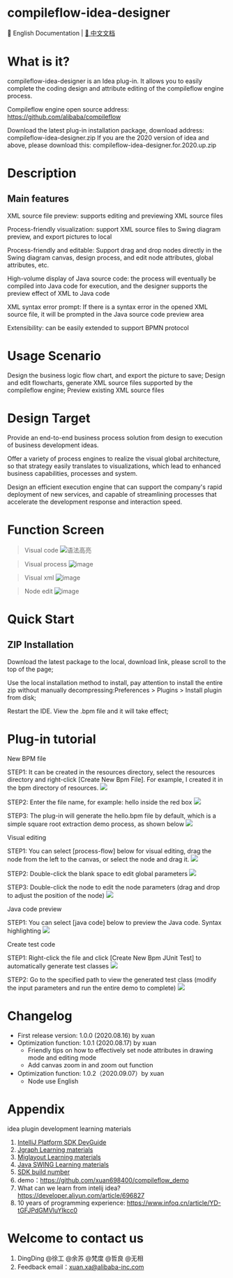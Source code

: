 # compileflow-idea-designer

📖 English Documentation | [📖 中文文档](README_CN.md)

# What is it?
compileflow-idea-designer is an Idea plug-in. It allows you to easily complete the coding design and attribute editing of the compileflow engine process.

Compileflow engine open source address: https://github.com/alibaba/compileflow

Download the latest plug-in installation package, download address: compileflow-idea-designer.zip If you are the 2020 version of idea and above, please download this: compileflow-idea-designer.for.2020.up.zip

# Description
## Main features
XML source file preview: supports editing and previewing XML source files

Process-friendly visualization: support XML source files to Swing diagram preview, and export pictures to local


Process-friendly and editable: Support drag and drop nodes directly in the Swing diagram canvas, design process, and edit node attributes, global attributes, etc.

High-volume display of Java source code: the process will eventually be compiled into Java code for execution, and the designer supports the preview effect of XML to Java code

XML syntax error prompt: If there is a syntax error in the opened XML source file, it will be prompted in the Java source code preview area

Extensibility: can be easily extended to support BPMN protocol





# Usage Scenario
Design the business logic flow chart, and export the picture to save;
Design and edit flowcharts, generate XML source files supported by the compileflow engine;
Preview existing XML source files

# Design Target

Provide an end-to-end business process solution from design to execution of business development ideas.

Offer a variety of process engines to realize the visual global architecture, so that strategy easily translates to visualizations, which lead to enhanced business capabilities, processes and system.


Design an efficient execution engine that can support the company's rapid deployment of new services, and capable of streamlining processes that accelerate the development response and interaction speed.

# Function Screen
> Visual code
![语法高亮](doc/image/pre_javacode.png)

> Visual process
![image](doc/image/pre_chat.png)

> Visual xml
![image](doc/image/pre_xml.png)

> Node edit
![image](doc/image/pre_edit.png)

# Quick Start
## ZIP Installation
Download the latest package to the local, download link, please scroll to the top of the page;

Use the local installation method to install, pay attention to install the entire zip without manually decompressing:Preferences > Plugins > Install plugin from disk;

Restart the IDE. View the .bpm file and it will take effect;

# Plug-in tutorial
New BPM file

STEP1: It can be created in the resources directory, select the resources directory and right-click [Create New Bpm File]. For example, I created it in the bpm directory of resources.
![](doc/image/designer_1.png)

STEP2: Enter the file name, for example: hello inside the red box
![](doc/image/designer_2.png)


STEP3: The plug-in will generate the hello.bpm file by default, which is a simple square root extraction demo process, as shown below
![](doc/image/designer_3.png)


Visual editing

STEP1: You can select [process-flow] below for visual editing, drag the node from the left to the canvas, or select the node and drag it.
![](doc/image/designer_4.png)

STEP2: Double-click the blank space to edit global parameters
![](doc/image/designer_5.png)

STEP3: Double-click the node to edit the node parameters (drag and drop to adjust the position of the node)
![](doc/image/designer_6.png)


Java code preview

STEP1: You can select [java code] below to preview the Java code. Syntax highlighting
![](doc/image/pre_javacode.png)

Create test code

STEP1: Right-click the file and click [Create New Bpm JUnit Test] to automatically generate test classes
![](doc/image/designer_7.png)

STEP2: Go to the specified path to view the generated test class (modify the input parameters and run the entire demo to complete)
![](doc/image/designer_8.png)

# Changelog
* First release version: 1.0.0 (2020.08.16) by xuan
* Optimization function: 1.0.1 (2020.08.17) by xuan
    * Friendly tips on how to effectively set node attributes in drawing mode and editing mode
    * Add canvas zoom in and zoom out function
* Optimization function: 1.0.2（2020.09.07）by xuan
    * Node use English

# Appendix
idea plugin development learning materials

1. [IntelliJ Platform SDK DevGuide](https://www.jetbrains.org/intellij/sdk/docs/welcome.html)
2. [Jgraph Learning materials](https://jgraph.github.io/mxgraph/docs/tutorial.html)
3. [Miglayout Learning materials](http://www.miglayout.com/whitepaper.html)
4. [Java SWING Learning materials](https://docs.oracle.com/javase/tutorial/uiswing/components/table.html)
5. [SDK build number](http://www.jetbrains.org/intellij/sdk/docs/basics/getting_started/build_number_ranges.html)
6. demo：https://github.com/xuan698400/compileflow_demo
7. What can we learn from intelij idea? https://developer.aliyun.com/article/696827
8. 10 years of programming experience: https://www.infoq.cn/article/YD-tGFJPdGMVluYIkcc0 

# Welcome to contact us

1. DingDing @徐工 @余苏 @梵度 @哲良  @无相
2. Feedback email：xuan.xa@alibaba-inc.com


